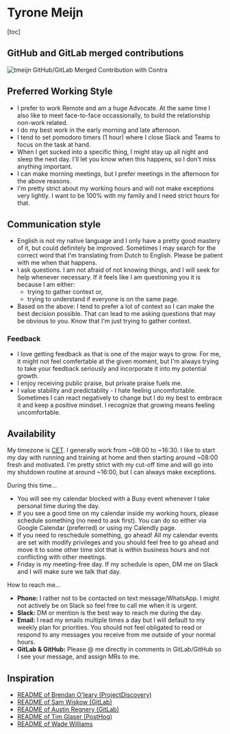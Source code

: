 # Tyrone Meijn  

[toc]

## GitHub and GitLab merged contributions

![tmeijn GitHub/GitLab Merged Contribution with Contra](https://image.thum.io/get/width/600/fullpage/maxAge/24/wait/2/https://contra-psi.vercel.app/?githubUsername=tmeijn&gitlabUsername=tmeijn)

## Preferred Working Style

* I prefer to work Remote and am a huge Advocate. At the same time I also like to meet face-to-face occassionally, to build the relationship non-work related.
* I do my best work in the early morning and late afternoon.
* I tend to set pomodoro timers (1 hour) where I close Slack and Teams to focus on the task at hand.
* When I get sucked into a specific thing, I might stay up all night and sleep the next day. I'll let you know when this happens, so I don't miss anything important.
* I can make morning meetings, but I prefer meetings in the afternoon for the above reasons.
* I'm pretty strict about my working hours and will not make exceptions very lightly. I want to be 100% with my family and I need strict hours for that.


## Communication style

* English is not my native language and I only have a pretty good mastery of it, but could definitely be improved. Sometimes I may search for the correct word that I'm translating from Dutch to English. Please be patient with me when that happens.
* I ask questions. I am not afraid of not knowing things, and I will seek for help whenever necessary. If it feels like I am questioning you it is because I am either:
    * trying to gather context or,
    * trying to understand if everyone is on the same page.
* Based on the above: I tend to prefer a lot of context so I can make the best decision possible. That can lead to me asking questions that may be obvious to you. Know that I'm just trying to gather context.

### Feedback

* I love getting feedback as that is one of the major ways to grow. For me, it might not feel comfertable at the given moment, but I'm always trying to take your feedback seriously and incorporate it into my potential growth.
* I enjoy receiving public praise, but private praise fuels me.
* I value stability and predictablity - I hate feeling uncomfortable. Sometimes I can react negatively to change but I do my best to embrace it and keep a positive mindset. I recognize that growing means feeling uncomfortable.

## Availability

My timezone is [CET](https://time.is/CET). I generally work from ~08:00 to ~16:30. I like to start my day with running and training at home and then starting around ~08:00 fresh and motivated. I'm pretty strict with my cut-off time and will go into my shutdown routine at around ~16:00, but I can always make exceptions.

During this time...

* You will see my calendar blocked with a Busy event whenever I take personal time during the day.
* If you see a good time on my calendar inside my working hours, please schedule something (no need to ask first). You can do so either via Google Calendar (preferred) or using my Calendly page.
* If you need to reschedule something, go ahead! All my calendar events are set with modify privileges and you should feel free to go ahead and move it to some other time slot that is within business hours and not conflicting with other meetings.
* Friday is my meeting-free day. If my schedule is open, DM me on Slack and I will make sure we talk that day.

How to reach me...

* **Phone:** I rather not to be contacted on text message/WhatsApp. I might not actively be on Slack so feel free to call me when it is urgent.
* **Slack:** DM or mention is the best way to reach me during the day.
* **Email:** I read my emails multiple times a day but I will default to my weekly plan for priorities. You should not feel obligated to read or respond to any messages you receive from me outside of your normal hours.
* **GitLab & GitHub:** Please @ me directly in comments in GitLab/GitHub so I see your message, and assign MRs to me.


## Inspiration

* [README of Brendan O'leary (ProjectDiscovery)](https://boleary.dev/readme/)
* [README of Sam Wiskow (GitLab)](https://gitlab.com/swiskow/swiskow/-/blob/main/README.md)
* [README of Austin Regnery (GitLab)](https://gitlab.com/aregnery)
* [README of Tim Glaser (PostHog)](https://posthog.com/handbook/company/team/tim-glaser)
* [README of Wade Williams](https://github.com/wadewilliams/wadewilliams)
